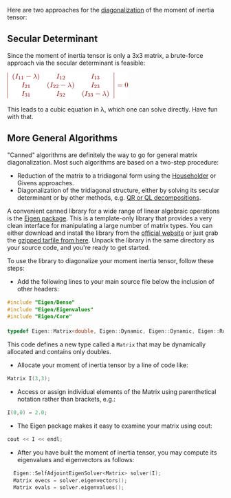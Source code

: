 Here are two approaches for the [diagonalization](http://en.wikipedia.org/wiki/Diagonalizable_matrix) of the moment of inertia tensor:

## Secular Determinant
Since the moment of inertia tensor is only a 3x3 matrix, a brute-force approach via the secular determinant is feasible:

<img src="../figures/determinant.png" height="60">

This leads to a cubic equation in &lambda;, which one can solve directly.  Have fun with that.

## More General Algorithms
"Canned" algorithms are definitely the way to go for general matrix diagonalization.  Most such algorithms are based on a two-step procedure:
  - Reduction of the matrix to a tridiagonal form using the [Householder](http://en.wikipedia.org/wiki/Householder's_method) or Givens approaches.
  - Diagonalization of the tridiagonal structure, either by solving its secular determinant or by other methods, e.g. [QR or QL decompositions](http://en.wikipedia.org/wiki/QR_decomposition).

A convenient canned library for a wide range of linear algebraic operations is the [Eigen package](http://eigen.tuxfamily.org).  This is a template-only library that provides a very clean interface for manipulating a large number of matrix types.  You can either download and install the library from  the [official website](http://eigen.tuxfamily.org) or just grab the [gzipped tarfile from here](../eigen.tar.gz).  Unpack the library in the same directory as your source code, and you're ready to get started.

To use the library to diagonalize your moment inertia tensor, follow these steps:

- Add the following lines to your main source file below the inclusion of other headers:
```c++
#include "Eigen/Dense"
#include "Eigen/Eigenvalues"
#include "Eigen/Core"

typedef Eigen::Matrix<double, Eigen::Dynamic, Eigen::Dynamic, Eigen::RowMajor> Matrix;
```
This code defines a new type called a `Matrix` that may be dynamically allocated and contains only doubles.
- Allocate your moment of inertia tensor by a line of code like:
```c++
Matrix I(3,3);
```
- Access or assign individual elements of the Matrix using parenthetical notation rather than brackets, e.g.:
```c++
I(0,0) = 2.0;
```
- The Eigen package makes it easy to examine your matrix using cout:
```c++
cout << I << endl;
```
- After you have built the moment of inertia tensor, you may compute its eigenvalues and eigenvectors as follows:
```c++
  Eigen::SelfAdjointEigenSolver<Matrix> solver(I);
  Matrix evecs = solver.eigenvectors();
  Matrix evals = solver.eigenvalues();
```
